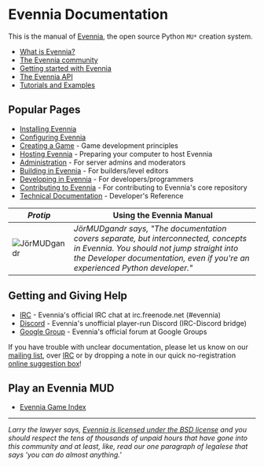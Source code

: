 # Evennia Documentation
This is the manual of [Evennia](http://www.evennia.com), the open source Python `MU*` creation system.
- [What is Evennia?](intro-to-evennia)
- [The Evennia community](community/index)
- [Getting started with Evennia](related_topics/evennia-quickstart)
- [The Evennia API](evennia_core/evennia-flat-api)
- [Tutorials and Examples](tutorials_and_examples/tutorials)




## Popular Pages
* [Installing Evennia](evennia_core/setup/installation)
* [Configuring Evennia](evennia_core/setup/configuration)
* [Creating a Game](related_topics/planning/game-planning) - Game development principles
* [Hosting Evennia](related_topics/technical/hosting-overview) - Preparing your computer to host Evennia  
* [Administration](tutorials_and_examples/admin/admin-overview) - For server admins and moderators
* [Building in Evennia](tutorials_and_examples/building/building-overview) - For builders/level editors
* [Developing in Evennia](tutorials_and_examples/developing/development-overview) - For developers/programmers
* [Contributing to Evennia](community/contributing/index) - For contributing to Evennia's core repository
* [Technical Documentation](api/evennia-api) - Developer's Reference

| _Protip_ | Using the Evennia Manual |
|--- |--- |
| ![JörMUDgandr][logo] | _JörMUDgandr says, "The documentation covers separate, but interconnected, concepts in Evennia. You should not jump straight into the Developer documentation, even if you're an experienced Python developer."_ |

## Getting and Giving Help
* [IRC][chat] - Evennia's official IRC chat at irc.freenode.net (#evennia)
* [Discord][discord] - Evennia's unofficial player-run Discord (IRC-Discord bridge)
* [Google Group][group] - Evennia's official forum at Google Groups

If you have trouble with unclear documentation, please let us know on our [mailing list][group],
over [IRC][chat] or by dropping a note in our quick no-registration [online suggestion box][form]!

## Play an Evennia MUD
* [Evennia Game Index](community/built_with_evennia/Evennia-Game-Index)

***

_Larry the lawyer says, [Evennia is licensed under the BSD license](community/licensing/FAQ) and you should respect the tens of thousands of unpaid hours that have gone into this community and at least, like, read our one paragraph of legalese that says 'you can do almost anything.'_ 

[search]: https://www.google.com/cse/publicurl?cx=010440404980795145992:6ztkvqc46je
[group]: https://groups.google.com/forum/#%21forum/evennia
[chat]: http://tinyurl.com/p22oofg
[discord]: https://discord.gg/NecFePw
[form]: http://tinyurl.com/c4tue23
[icon_new]: https://raw.githubusercontent.com/wiki/evennia/evennia/images/bright4.png
[icon_admin]: https://raw.githubusercontent.com/wiki/evennia/evennia/images/speedometer26.png
[icon_builder]: https://raw.githubusercontent.com/wiki/evennia/evennia/images/toolbox3.png
[icon_devel]: https://raw.githubusercontent.com/wiki/evennia/evennia/images/technical.png
[icon_tutorial]: https://raw.githubusercontent.com/wiki/evennia/evennia/images/living1.png
[icon_API]: https://raw.githubusercontent.com/wiki/evennia/evennia/images/python3.png
[logo]: https://raw.githubusercontent.com/evennia/evennia/master/evennia/web/website/static/website/images/evennia_logo.png
